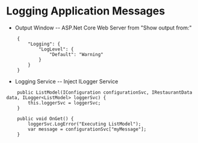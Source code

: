 # Logging Application Messages

- Output Window
-- ASP.Net Core Web Server from "Show output from:"

```<c#>
    {
        "Logging": {
            "LogLevel": {
                "Default": "Warning"
            }
        }
    }
```

- Logging Service
-- Inject ILogger<T> Service

```<c#>
    public ListModel(IConfiguration configurationSvc, IRestaurantData data, ILogger<ListModel> loggerSvc) {
        this.loggerSvc = loggerSvc;
    }

    public void OnGet() {
        loggerSvc.LogError("Executing ListModel");
        var message = configurationSvc["myMessage"];
    }
```
